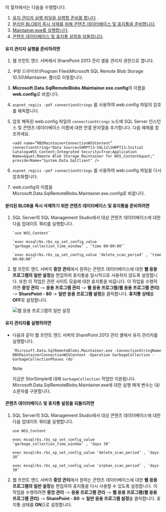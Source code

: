 <!--author=SharS last changed: 9/17/15-->

이 절차에서는 다음을 수행합니다.

1. [유지 관리자 실행 파일을 실행할 준비를 합니다](#to-prepare-to-run-the-maintainer) .
2. [분리된 BLOB의 즉시 삭제를 위해 콘텐츠 데이터베이스 및 휴지통을 준비합니다](#to-prepare-the-content-database-and-recycle-bin-to-immediately-delete-orphaned-blobs).
3. [Maintainer.exe를 실행합니다](#to-run-the-maintainer).
4. [콘텐츠 데이터베이스 및 휴지통 설정을 되돌립니다](#to-revert-the-content-database-and-recycle-bin-settings).

#### <a name="to-prepare-to-run-the-maintainer"></a>유지 관리자 실행을 준비하려면
1. 웹 프런트 엔드 서버에서 SharePoint 2013 관리 셸을 관리자 권한으로 엽니다.
2. *부팅 드라이브*:\Program Files\Microsoft SQL Remote Blob Storage 10.50\Maintainer\. 폴더로 이동합니다.
3. **Microsoft.Data.SqlRemoteBlobs.Maintainer.exe.config**의 이름을 **web.config**로 바꿉니다.
4. `aspnet_regiis -pdf connectionStrings` 를 사용하여 web.config 파일의 암호를 해독합니다.
5. 암호 해독된 web.config 파일의 `connectionStrings` 노드에 SQL Server 인스턴스 및 콘텐츠 데이터베이스 이름에 대한 연결 문자열을 추가합니다. 다음 예제를 참조하세요.
   
    `<add name=”RBSMaintainerConnectionWSSContent” connectionString="Data Source=SHRPT13-SQL12\SHRPT13;Initial Catalog=WSS_Content;Integrated Security=True;Application Name=&quot;Remote Blob Storage Maintainer for WSS_Content&quot;" providerName="System.Data.SqlClient" />`
6. `aspnet_regiis –pef connectionStrings` 를 사용하여 web.config 파일을 다시 암호화합니다. 
7. web.config의 이름을 Microsoft.Data.SqlRemoteBlobs.Maintainer.exe.config로 바꿉니다. 

#### <a name="to-prepare-the-content-database-and-recycle-bin-to-immediately-delete-orphaned-blobs"></a>분리된 BLOB을 즉시 삭제하기 위한 콘텐츠 데이터베이스 및 휴지통을 준비하려면
1. SQL Server의 SQL Management Studio에서 대상 콘텐츠 데이터베이스에 대한 다음 업데이트 쿼리를 실행합니다. 
   
       `use WSS_Content`
   
       `exec mssqlrbs.rbs_sp_set_config_value ‘garbage_collection_time_window’ , ’time 00:00:00’`
   
       `exec mssqlrbs.rbs_sp_set_config_value ‘delete_scan_period’ , ’time 00:00:00’`
2. 웹 프런트 엔드 서버의 **중앙 관리**에서 원하는 콘텐츠 데이터베이스에 대한 **웹 응용 프로그램의 일반 설정**을 편집하여 휴지통을 일시적으로 사용하지 않도록 설정합니다. 또한 이 작업은 관련 사이트 모음에 대한 휴지통을 비웁니다. 이 작업을 수행하려면 **중앙 관리** -> **응용 프로그램 관리** -> **웹 응용 프로그램(웹 응용 프로그램 관리)** -> **SharePoint - 80** -> **일반 응용 프로그램 설정**을 클릭합니다. **휴지통 상태**를 **OFF**로 설정합니다.
   
    ![웹 응용 프로그램의 일반 설정](./media/storsimple-sharepoint-adapter-garbage-collection/HCS_WebApplicationGeneralSettings-include.png)

#### <a name="to-run-the-maintainer"></a>유지 관리자를 실행하려면
* 다음과 같이 웹 프런트 엔드 서버의 SharePoint 2013 관리 셸에서 유지 관리자를 실행합니다.
  
      `Microsoft.Data.SqlRemoteBlobs.Maintainer.exe -ConnectionStringName RBSMaintainerConnectionWSSContent -Operation GarbageCollection -GarbageCollectionPhases rdo`
  
  > [!NOTE]
  > 지금은 StorSimple에 대해 `GarbageCollection` 작업만 지원됩니다. Microsoft.Data.SqlRemoteBlobs.Maintainer.exe에 대한 실행 매개 변수는 대/소문자를 구분합니다. 
  > 
  > 

#### <a name="to-revert-the-content-database-and-recycle-bin-settings"></a>콘텐츠 데이터베이스 및 휴지통 설정을 되돌리려면
1. SQL Server의 SQL Management Studio에서 대상 콘텐츠 데이터베이스에 대한 다음 업데이트 쿼리를 실행합니다.
   
      `use WSS_Content`
   
      `exec mssqlrbs.rbs_sp_set_config_value ‘garbage_collection_time_window’ , ‘days 30’`
   
      `exec mssqlrbs.rbs_sp_set_config_value ‘delete_scan_period’ , ’days 30’`
   
      `exec mssqlrbs.rbs_sp_set_config_value ‘orphan_scan_period’ , ’days 30’`
2. 웹 프런트 엔드 서버의 **중앙 관리**에서 원하는 콘텐츠 데이터베이스에 대한 **웹 응용 프로그램의 일반 설정**을 편집하여 휴지통을 다시 사용할 수 있도록 설정합니다. 이 작업을 수행하려면 **중앙 관리** -> **응용 프로그램 관리** -> **웹 응용 프로그램(웹 응용 프로그램 관리)** -> **SharePoint - 80** -> **일반 응용 프로그램 설정**을 클릭합니다. 휴지통 상태를 **ON**으로 설정합니다.

